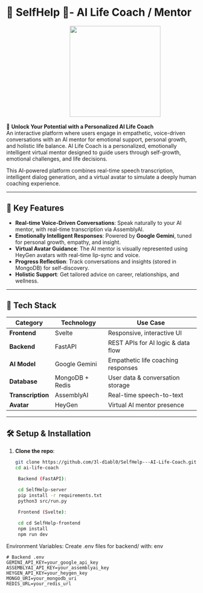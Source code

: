 # 🧘 SelfHelp 🧘- AI Life Coach / Mentor  

&emsp;&emsp;&emsp;&emsp;&emsp;&emsp;&emsp;&emsp;&emsp;&emsp;&emsp;&emsp;<img src="" height="240"></img>

🚀 **Unlock Your Potential with a Personalized AI Life Coach**  
An interactive platform where users engage in empathetic, voice-driven conversations with an AI mentor for emotional support, personal growth, and holistic life balance.
AI Life Coach is a personalized, emotionally intelligent virtual mentor designed to guide users through self-growth, emotional challenges, and life decisions.

This AI-powered platform combines real-time speech transcription, intelligent dialog generation, and a virtual avatar to simulate a deeply human coaching experience.

---

## 🎯 **Key Features**  
- **Real-time Voice-Driven Conversations**: Speak naturally to your AI mentor, with real-time transcription via AssemblyAI.  
- **Emotionally Intelligent Responses**: Powered by **Google Gemini**, tuned for personal growth, empathy, and insight.
- **Virtual Avatar Guidance**: The AI mentor is visually represented using HeyGen avatars with real-time lip-sync and voice.  
- **Progress Reflection**: Track conversations and insights (stored in MongoDB) for self-discovery.  
- **Holistic Support**: Get tailored advice on career, relationships, and wellness.  

---

## 🔧 **Tech Stack**  
| Category       | Technology       | Use Case                          |  
|----------------|------------------|-----------------------------------|  
| **Frontend**   | Svelte           | Responsive, interactive UI        |  
| **Backend**    | FastAPI          | REST APIs for AI logic & data flow|  
| **AI Model**   | Google Gemini    | Empathetic life coaching responses|  
| **Database**   | MongoDB + Redis  | User data & conversation storage  |  
| **Transcription** | AssemblyAI   | Real-time speech-to-text          |  
| **Avatar**     | HeyGen           | Virtual AI mentor presence        |  

---

## 🛠️ **Setup & Installation**  
1. **Clone the repo**:  
   ```bash  
   git clone https://github.com/3l-d1abl0/SelfHelp---AI-Life-Coach.git
   cd ai-life-coach  

    Backend (FastAPI):

    cd SelfHelp-server
    pip install -r requirements.txt  
    python3 src/run.py 

    Frontend (Svelte):
    
    cd cd SelfHelp-frontend
    npm install  
    npm run dev  

Environment Variables:
Create .env files for backend/ with:
env

    # Backend .env  
    GEMINI_API_KEY=your_google_api_key  
    ASSEMBLYAI_API_KEY=your_assemblyai_key  
    HEYGEN_API_KEY=your_heygen_key  
    MONGO_URI=your_mongodb_uri  
    REDIS_URL=your_redis_url  
        

